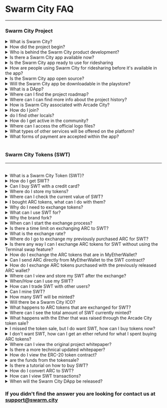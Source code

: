 # Swarm City FAQ  
---

### Swarm City Project  

<details><summary>What is Swarm City?</summary>

A global network building a decentralized app, built on the Ethereum blockchain, to create a [community](https://medium.com/arcade-city-press/getting-organized-62b91a7a0541) of open marketplaces for the exchange of services between peers
</details>


<details><summary>How did the project begin?</summary>

This project started as a [crazy idea](http://www.newsbtc.com/2016/11/09/arcade-city-decentralized-p2p-services-platform-announces-ico/) to cut out the middlemen between rideshare drivers and passengers. The idea attracted a swarm of contributors that organically strengthened the effort by using Facebook networks to free drivers from both the corporate giants and unnecessary regulations with open peer-2-peer interactions, and eventually attracted some Ethereum developers. Which led to the crowdsale, a [brand fork](https://press.swarm.city/forking-a-brand-cde5de87d46a), and new [business leader](https://press.swarm.city/happy-new-year-a52f80043cc7) to carry the project to the next level, a truly [decentralized platform](http://www.newsbtc.com/2017/02/20/launch-swarm-city-terminal/)
</details>

<details><summary>Who is behind the Swarm City product development?</summary>

[Business & Tech Team](https://getactivein.swarm.city/) [Advisors](https://advisors.swarm.city/)
</details>

<details><summary>Is there a Swarm City app available now?</summary>

Yes, you can access the web application by entering the [Terminal](https://swarm.city) 
What can I do in the Terminal? | At this time, you can use [the Terminal](https://github.com/swarmcity/sc-terminal/blob/master/README.md) to create a profile, exchange ARC to SWT, send/receive SWT, and view the USD value of your SWT balance, check the GitHub
</details>

<details><summary>Is the Swarm City app ready to use for ridesharing</summary>

No, that feature will be available in the second release, [Boardwalk](https://github.com/swarmcity/sc-boardwalk), check the GitHub!
</details>

<details><summary>How are people using Swarm City for ridesharing before it's available in the app?</summary>

Join your local Facebook [Swarm City #needaride](https://queenbeesc.github.io/NeedARide/) group. Post #needaride and meet others in your area. One of your peers will respond to the post. The 2 parties can negotiate the rest, #done
</details>

<details><summary>Is the Swarm City app open source?</summary>

Yes, Swarm City is an open-source P2P web application platform, providing decentralized, privacy-preserving software which keeps users in control of their own content. [Github](https://github.com/swarmcity)
</details>

<details><summary>Will the Swarm City app be downloadable in the playstore?</summary>

No, we have decided against listing the Swarm City app in the Google or Apple appstores. We are creating a Decentralized App (DApp), we do not want to create limitations to suit Google or Apple guidelines. This [book](https://books.google.com/books?id=CEsPDAAAQBAJ&pg=PT140&lpg=PT140&dq=can+you+list+a+decentralized+app+in+the+app+stores&source=bl&ots=gxpXgTRhcb&sig=dzk4uYfnXfWMOSOVLm6kQNDYsdM&hl=en&sa=X&ved=0ahUKEwjQh-e0kcTTAhXBjVQKHdCeD18Q6AEIWzAJ#v=onepage&q=can%20you%20list%20a%20decentralized%20app%20in%20the%20app%20stores&f=false) describes why
</details>

<details><summary>What is a DApp?</summary>

Decentralized Apps (DApps) are a new type of software program designed to exist on the Internet in a way that is not controlled by any single entity. No central servers, no data collection. See the explanations given on the [Ethereum stack exchange](https://ethereum.stackexchange.com/questions/383/what-is-a-dapp)
</details>

<details><summary>Where can I find the project roadmap?</summary>

This Medium article best describes the long term vision of the project [Unmistakably Swarm City](https://press.swarm.city/unmistakably-swarm-city-9522606f88)
</details>

<details><summary>Where can I can find more info about the project history?</summary>

Regular project updates are posted on Medium, [Swarm City Press](https://medium.com/arcade-city-press) or [Swarm City Times](https://medium.com/arcade-city-press/getting-organized-62b91a7a0541)
</details>

<details><summary>How is Swarm City associated with Arcade City?</summary>

The Arcade City cofounders and the project’s Ethereum development team separated from the project visionary during the ICO in November 2016. We describe what we refer to as a brand fork [here](https://press.swarm.city/forking-a-brand-cde5de87d46a)
</details>

<details><summary>How do I join?</summary>

Visit [the Terminal](https://swarm.city ) to create a user profile and a digital wallet 
</details>

<details><summary> do I find other locals?</summary>

Facebook [Swarm City #needaride](https://www.swarmedup.com/needaride/) groups
</details>

<details><summary>How do I get active in the community?</summary>

[Slack](https://swarm-slack-invite.herokuapp.com/), [Twitter](https://twitter.com/SwarmCityDApp), [Medium](https://press.swarm.city/), [Github](https://github.com/swarmcity), [YouTube](https://www.youtube.com/channel/UCsHBWn_ytZ3xdMbTyYe5Ifg), [Facebook](https://www.facebook.com/groups/SwarmCity/), and any other place you think the swarm might have landed just search Swarm City
</details>

<details><summary>Where can I access the official logo files?</summary>

Github [swarm.city branding](https://github.com/swarmcity/branding.git)
</details>

<details><summary>What types of other services will be offered on the platform?</summary>

We will begin by featuring ridesharing, in the Boardwalk release. Followed by the introduction of Storefront, where other peer-2-peer services, such as [SwarmBnb](https://swarmbnb.com), babysitting, dog walking, car repair, etc will become available as other entrepreneurs and decentralized apps plug into the Swarm CIty network using APIs 
</details>

<details><summary>What forms of payment are accepted within the app?</summary>

Only SWT will be exchanged in the Swarm City ecosystem. However, users can start the transaction with any form of payment, and it will be automatically converted to SWT to complete the transaction behind the scenes
</details>

<br>

### Swarm City Tokens (SWT)
---    

<br>


<details><summary>What is a Swarm City Token (SWT)?</summary>

The SWT is a utility token used to pay for transactions in the Swarm City ecosystem. Learn more in the [token whitepaper](https://github.com/swarmcity/sc-token/blob/master/token-exchange-miniwhitepaper.md)
</details>

<details><summary>How do I get SWT?</summary>

The best way to buy SWT is from an exchange 
[Changelly](https://changelly.com)
[Bittrex](https://bittrex.com/Market/Index?MarketName=BTC-SWT), [Etherdelta](https://etherdelta.github.io/#SWT-ETH), [CryptoDerivatives](https://cryptoderivatives.market/token/SWT), 
</details>

<details><summary>Can I buy SWT with a credit card?</summary>

Yes, on [Changelly](https://chengelly.com)
</details>

<details><summary>Where do I store my tokens?</summary>

You can store your SWT in your SWT wallet created in the Terminal or any external wallet that supports ERC-20 tokens
How can I view my SWT balance using etherscan?
Go to the [SWT ERC 20 contract](https://etherscan.io/token/0xB9e7F8568e08d5659f5D29C4997173d84CdF2607) > Filter by: "add your SWT wallet public address > APPLY
</details>

<details><summary>Where can I check the current value of SWT?</summary>

Enter the [Terminal](https://swarm.city), load your SWT wallet and click on your SWT balance, visit [Coinmarketcap](http://coinmarketcap.com/assets/swarm-city/), or load your wallet in [MyEtherWallet](https://myetherwallet.com)
</details>

<details><summary>I bought ARC tokens, what can I do with them?</summary>
You can either hold on to them for novelty sake or exchange them for SWT in the [Terminal](https://swarm.city)
</details>

<details><summary>Why do I need to exchange tokens?</summary>

For the benefit of this project it was necessary to fork the brand from Arcade City to Swarm City. However, we wanted to make sure the brand fork did not impact Arcade City token owners. The last step to completing our rebranding process is upgrading our token to the [Swarm City Token]https://github.com/swarmcity/sc-token/blob/master/token-exchange-miniwhitepaper.md)(SWT)
</details>

<details><summary>What can I use SWT for?</summary>

All transactions that occur within the Swarm CIty DApp will happen on the Ethereum blockchain, users exchange SWT, an ERC 20 token
</details>


<details><summary>Why the brand fork?</summary>

There are 2 key reasons for the brand fork, the ARC symbol was already in use by some other coins and the previous token contract cannot be renamed and would not have suited the new branding
</details>

<details><summary>When can I start the exchange process?</summary>

You can start the exchange anytime, [enter here]( https://swarm.city/)    
</details>

<details><summary>Is there a time limit on exchanging ARC to SWT?</summary>

There is no time limit on performing the conversion. This functionality will be permanently available in our contract
</details>

<details><summary>What is the exchange rate?</summary>

This is a 1:1 token exchange
</details>

<details><summary>Where do I go to exchange my previously purchased ARC for SWT?</summary>

You will start the exchange by going to the Swarm City Terminal, [enter here]( https://swarm.city)
</details>

<details><summary>Is there any way I can I exchange ARC tokens for SWT without using the Terminal swap feature?</summary>

Yes, the easiest way is to use the Terminal but users can perform the exchange manually, find directions [here]( https://github.com/swarmcity/sc-token/blob/master/token-exchange-miniwhitepaper.md#options-for-exchanging-my-tokens)
</details>

<details><summary>How do I exchange the ARC tokens that are in MyEtherWallet?</summary>

You will need to import your MyEtherWallet to the Terminal by pasting the private key. You will be guided through the token exchange process, which should only take a few minutes to execute. Once done, you can always watch the SWT on your [MyEtherWallet](https://myetherwallet.com) account as well as in the Terminal
</details>

<details><summary>Can I send ARC directly from MyEtherWallet to the SWT contract?</summary>

No, to exchange from ARC to SWT you will have paste to your private key from MyEtherWallet to Terminal and use the exchange tool in Terminal. Once complete, you will be able to view your SWT on your [MyEtherWallet](https://myetherwallet.com) account as well as in the Terminal
</details>

<details><summary>How do I exchange ARC tokens purchased with the previously released ARC wallet?</summary>

[Enter here]( https://swarm.city/) and follow the steps to import your ARC wallet into the Terminal. You will be guided through the token exchange process, which should only take a few minutes to execute
</details>

<details><summary>Where can I view and store my SWT after the exchange?</summary>

Upon entry to the Terminal, all users create a digital wallet. This wallet is used to view, store, send and receive the tokens you own
</details>

<details><summary>When/How can I use my SWT?</summary>

The Swarm City Token (SWT) has been created to function within the Swarm City environment. SWT will be exchanged as the only form of payment within the app 
</details>

<details><summary>How can I trade SWT with other users?</summary>

Users can send tokens with a public address or shortcode or any crypto exchange that lists SWT
</details>

<details><summary>Can I mine SWT?</summary>

No, you can't mine SWT. We held a crowdsale from Nov. 1 to Nov. 30, 2016. SWT was offered for sale to the public. There were 9,525,397.92198459159306133876 SWT minted to be traded on the platform
</details>

<details><summary>How many SWT will be minted?</summary>

The total number of SWT in circulation will be determined by how many ARC tokens get converted to SWT. If only 5,000,000 ARC tokens are converted into SWT, there will only be 5,000,000 SWT in circulation. Most notably there will be no extra tokens minted. A total of 9,525,397.921984591306133876 ARC tokens were minted, so at most only 9,525,397 SWT can ever be minted. This number includes the 16% tokens minted in addition to the ARC token sale.
</details>

<details><summary>Will there be a Swarm City ICO?</summary>

No, there will not be a Swarm City ICO. The amount of SWT created through the token exchange will be the maximum ever created
</details>

<details><summary>What happens to ARC tokens that are exchanged for SWT?</summary>

The ARC tokens will be destroyed immediately by being sent to a burning address 0x0000000000000000000000000000000000000000
</details>

<details><summary>Where can I see the total amount of SWT currently minted?</summary>

Check the token contract [here](https://etherscan.io/token/SwarmCity)
</details>

<details><summary>What happens with the Ether that was raised through the Arcade City token sale?</summary>

We have brand forked, but we are still actively developing the product as described in the token sale whitepaper. Therefore, we will continue to use the [ether](https://etherscan.io/address/0x50126e8fcb9be29f83c6bbd913cc85b40eaf86fc) for building the sharing economy platform. You can also follow the progress of the project in the Swarm City Medium channel, [end of April update](https://press.swarm.city/swarm-city-dev-update-april-25-2017-3bb0cf9348cf)
</details>

<details><summary>I missed the token sale, but I do want SWT, how can I buy tokens now?</summary>

The SWT is listed on exchanges, where anyone can offer to sell or buy tokens, some listed below:
[Bittrex](https://bittrex.com/Market/Index?MarketName=BTC-SWT), [Etherdelta](https://etherdelta.github.io/#SWT-ETH), [CryptoDerivatives](https://cryptoderivatives.market/token/SWT), [Coinmarketcap](http://coinmarketcap.com/assets/swarm-city/), [Changelly](https://changelly.com). In the future, users will easily buy tokens from USD, EUR and other fiat currencies on our in-app exchange
</details>

<details><summary>I don't want SWT, how can I get an ether refund for what I spent buying ARC tokens?</summary>

We will not refund ether, but you can sell ARC token one of the decentralized exchanges
</details>

<details><summary>Where can I view the original project whitepaper?</summary>

[Arcade City whitepaper](https://drive.google.com/file/d/0B9RSMdR2vWssV2JJX0t6dmN6SUk/view), published during the ICO in November 2016
</details>

<details><summary>Is there a more technical updated whitepaper?</summary>

Yes, the [Token exchange whitepaper](https://github.com/swarmcity/sc-token/blob/master/token-exchange-miniwhitepaper.md) was published by the project developers after the name brandfork in January 2017
</details>

<details><summary>How do I view the ERC-20 token contract?</summary>

Visit Etherscan to monitor the [SWT ERC-20 token contract](https://etherscan.io/token/0xB9e7F8568e08d5659f5D29C4997173d84CdF2607) 
</details>

<details><summary> are the funds from the tokensale?</summary>

[Etherscan](https://etherscan.io/address/0x50126e8fcb9be29f83c6bbd913cc85b40eaf86fc)
</details>

<details><summary>Is there a tutorial on how to buy SWT?</summary>

Bittrex tutorial on [Youtube](https://www.youtube.com/watch?v=CJIOeYI-e7o)
</details>

<details><summary>How do I convert ARC to SWT?</summary>

Visit the Swarm City Terminal. Create a SWT wallet or load your ARC wallet. The system automatically detects your tokens and you will be prompted through the conversion process.
</details>

<details><summary>How can I view SWT transactions?</summary>

[Ethplorer](https://ethplorer.io/address/0xb9e7f8568e08d5659f5d29c4997173d84cdf2607#pageSize=100)
</details>

<details><summary>When will the Swarm City DApp be released?</summary>

It is already available [ https://swarm.city ]. We are close to a MVP status. Which means it will be usable with the minimum set of functions that are needed. After that we improve and enhance the product so that it gets really smooth, neat and easy to use. 
 </details>
 

### If you didn't find the answer you are looking for contact us at support@swarm.city
